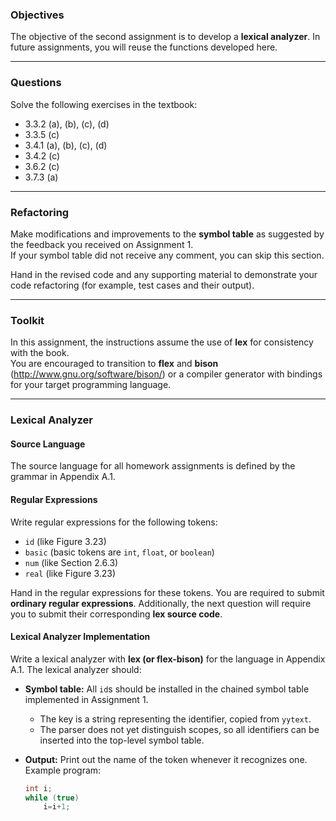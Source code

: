 ### Objectives

The objective of the second assignment is to develop a **lexical analyzer**.
In future assignments, you will reuse the functions developed here.

______________________________________________________________________

### Questions

Solve the following exercises in the textbook:

- 3.3.2 (a), (b), (c), (d)
- 3.3.5 (c)
- 3.4.1 (a), (b), (c), (d)
- 3.4.2 (c)
- 3.6.2 (c)
- 3.7.3 (a)

______________________________________________________________________

### Refactoring

Make modifications and improvements to the **symbol table** as suggested by the feedback you received on Assignment 1.\
If your symbol table did not receive any comment, you can skip this section.

Hand in the revised code and any supporting material to demonstrate your code refactoring (for example, test cases and their output).

______________________________________________________________________

### Toolkit

In this assignment, the instructions assume the use of **lex** for consistency with the book.\
You are encouraged to transition to **flex** and **bison** (http://www.gnu.org/software/bison/) or a compiler generator with bindings for your target programming language.

______________________________________________________________________

### Lexical Analyzer

#### Source Language

The source language for all homework assignments is defined by the grammar in Appendix A.1.

#### Regular Expressions

Write regular expressions for the following tokens:

- `id` (like Figure 3.23)
- `basic` (basic tokens are `int`, `float`, or `boolean`)
- `num` (like Section 2.6.3)
- `real` (like Figure 3.23)

Hand in the regular expressions for these tokens. You are required to submit **ordinary regular expressions**. Additionally, the next question will require you to submit their corresponding **lex source code**.

#### Lexical Analyzer Implementation

Write a lexical analyzer with **lex (or flex-bison)** for the language in Appendix A.1. The lexical analyzer should:

- **Symbol table:** All `id`s should be installed in the chained symbol table implemented in Assignment 1.

  - The key is a string representing the identifier, copied from `yytext`.
  - The parser does not yet distinguish scopes, so all identifiers can be inserted into the top-level symbol table.

- **Output:** Print out the name of the token whenever it recognizes one.
  Example program:

  ```c
  int i;
  while (true)
      i=i+1;
  ```
